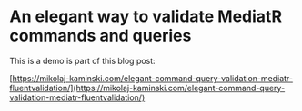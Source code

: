 # An elegant way to validate MediatR commands and queries

This is a demo is part of this blog post:

[https://mikolaj-kaminski.com/elegant-command-query-validation-mediatr-fluentvalidation/](https://mikolaj-kaminski.com/elegant-command-query-validation-mediatr-fluentvalidation/)

